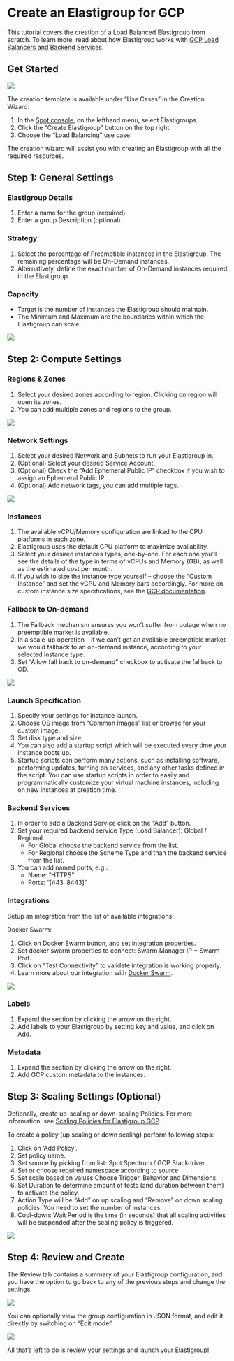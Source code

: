 # Create an Elastigroup for GCP

This tutorial covers the creation of a Load Balanced Elastigroup from scratch. To learn more, read about how Elastigroup works with [GCP Load Balancers and Backend Services](elastigroup/features/gcp/gcp-load-balancers-backend-services.md).

## Get Started

<img src="/elastigroup/_media/gettingstarted-eg-gcp-01.png" />

The creation template is available under “Use Cases” in the Creation Wizard:

1. In the [Spot console](https://console.spotinst.com/), on the lefthand menu, select Elastigroups.
2. Click the “Create Elastigroup” button on the top right.
3. Choose the “Load Balancing” use case:

The creation wizard will assist you with creating an Elastigroup with all the required resources.

## Step 1: General Settings

### Elastigroup Details

1. Enter a name for the group (required).
2. Enter a group Description (optional).

### Strategy

1. Select the percentage of Preemptible instances in the Elastigroup. The remaining percentage will be On-Demand instances.
2. Alternatively, define the exact number of On-Demand instances required in the Elastigroup.

### Capacity

- Target is the number of instances the Elastigroup should maintain.
- The Minimum and Maximum are the boundaries within which the Elastigroup can scale.

<img src="/elastigroup/_media/gettingstarted-eg-gcp-02.png" />

## Step 2: Compute Settings

### Regions & Zones

1. Select your desired zones according to region. Clicking on region will open its zones.
2. You can add multiple zones and regions to the group.

<img src="/elastigroup/_media/gettingstarted-eg-gcp-03.png" />

### Network Settings

1. Select your desired Network and Subnets to run your Elastigroup in.
2. (Optional) Select your desired Service Account.
3. (Optional) Check the “Add Ephemeral Public IP” checkbox if you wish to assign an Ephemeral Public IP.
4. (Optional) Add network tags, you can add multiple tags.

<img src="/elastigroup/_media/gettingstarted-eg-gcp-04.png" />

### Instances

1. The available vCPU/Memory configuration are linked to the CPU platforms in each zone.
2. Elastigroup uses the default CPU platform to maximize availability.
3. Select your desired instances types, one-by-one. For each one you’ll see the details of the type in terms of vCPUs and Memory (GB), as well as the estimated cost per month.
4. If you wish to size the instance type yourself – choose the “Custom Instance” and set the vCPU and Memory bars accordingly. For more on custom instance size specifications, see the [GCP documentation](https://cloud.google.com/compute/docs/machine-types).

### Fallback to On-demand

1. The Fallback mechanism ensures you won’t suffer from outage when no preemptible market is available.
2. In a scale-up operation – if we can’t get an available preemptible market we would fallback to an on-demand instance, according to your selected instance type.
3. Set “Allow fall back to on-demand” checkbox to activate the fallback to OD.

<img src="/elastigroup/_media/gettingstarted-eg-gcp-05.png" />

### Launch Specification

1. Specify your settings for instance launch.
2. Choose OS image from “Common Images” list or browse for your custom image.
3. Set disk type and size.
4. You can also add a startup script which will be executed every time your instance boots up.
5. Startup scripts can perform many actions, such as installing software, performing updates, turning on services, and any other tasks defined in the script. You can use startup scripts in order to easily and programmatically customize your virtual machine instances, including on new instances at creation time.

### Backend Services

1. In order to add a Backend Service click on the “Add” button.
2. Set your required backend service Type (Load Balancer): Global / Regional.
   - For Global choose the backend service from the list.
   - For Regional choose the Scheme Type and than the backend service from the list.
3. You can add named ports, e.g.:
   - Name: “HTTPS”
   - Ports: “[443, 8443]”

### Integrations

Setup an integration from the list of available integrations:

Docker Swarm:

1. Click on Docker Swarm button, and set integration properties.
2. Set docker swarm properties to connect: Swarm Manager IP + Swarm Port.
3. Click on “Test Connectivity” to validate integration is working properly.
4. Learn more about our integration with [Docker Swarm](elastigroup/tools-integrations/docker-swarm/).

<img src="/elastigroup/_media/gettingstarted-eg-gcp-06.png" />

### Labels

1. Expand the section by clicking the arrow on the right.
2. Add labels to your Elastigroup by setting key and value, and click on Add.

### Metadata

1. Expand the section by clicking the arrow on the right.
2. Add GCP custom metadata to the instances.

## Step 3: Scaling Settings (Optional)

Optionally, create up-scaling or down-scaling Policies. For more information, see [Scaling Policies for Elastigroup GCP](elastigroup/features/gcp/scaling-policies-for-gcp-elastigroup.md).

To create a policy (up scaling or down scaling) perform following steps:

1. Click on ‘Add Policy’.
2. Set policy name.
3. Set source by picking from list: Spot Spectrum / GCP Stackdriver
4. Set or choose required namespace according to source
5. Set scale based on values:Choose Trigger, Behavior and Dimensions.
6. Set Duration to determine amount of tests (and duration between them) to activate the policy.
7. Action Type will be “Add” on up scaling and “Remove” on down scaling policies. You need to set the number of instances.
8. Cool-down: Wait Period is the time (in seconds) that all scaling activities will be suspended after the scaling policy is triggered.

<img src="/elastigroup/_media/gettingstarted-eg-gcp-07.png" />

## Step 4: Review and Create

The Review tab contains a summary of your Elastigroup configuration, and you have the option to go back to any of the previous steps and change the settings.

<img src="/elastigroup/_media/gettingstarted-eg-gcp-08.png" />

You can optionally view the group configuration in JSON format, and edit it directly by switching on “Edit mode”.

<img src="/elastigroup/_media/gettingstarted-eg-gcp-09.png" />

All that’s left to do is review your settings and launch your Elastigroup!
